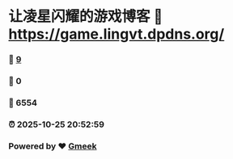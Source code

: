 # 让凌星闪耀的游戏博客 :link: https://game.lingvt.dpdns.org/ 
### :page_facing_up: [9](https://game.lingvt.dpdns.org//tag.html) 
### :speech_balloon: 0 
### :hibiscus: 6554 
### :alarm_clock: 2025-10-25 20:52:59 
### Powered by :heart: [Gmeek](https://github.com/Meekdai/Gmeek)
